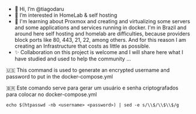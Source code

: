 - 👋 Hi, I’m @tiagodaru
- 👀 I’m interested in HomeLab & self hosting
- 🌱 I'm learning about Proxmox and creating and virtualizing some servers and some applications and services running in docker.
I'm in Brazil and around here self hosting and homelab are difficulties, because providers block ports like 80, 443, 21, 22, among others.
And for this reason I am creating an Infrastructure that costs as little as possible.
- ✨ Collaboration on this project is welcome and I will share here what I have studied and used to help the community ...

🇺🇸 This command is used to generate an encrypted username and password to put in the docker-compose.yml

🇧🇷 Este comando serve para gerar um usuário e senha criptografados para colocar no docker-compose.yml

```
echo $(htpasswd -nb <username> <password>) | sed -e s/\\$/\\$\\$/g
```

<!---
tiagodaru/tiagodaru is a ✨ special ✨ repository because its `README.md` (this file) appears on your GitHub profile.
You can click the Preview link to take a look at your changes.
--->

